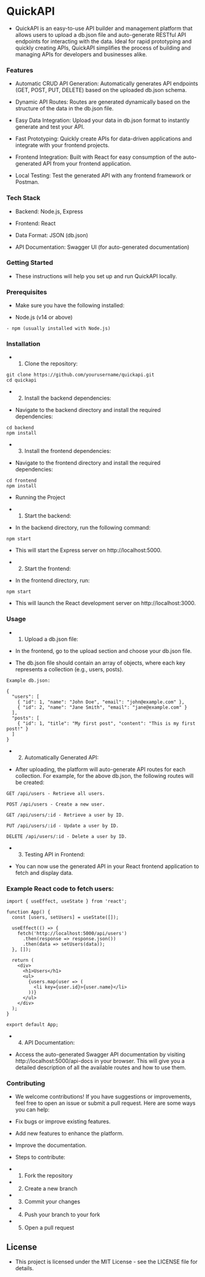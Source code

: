 # QuickAPI

- QuickAPI is an easy-to-use API builder and management platform that allows users to upload a db.json file and auto-generate RESTful API endpoints for interacting with the data. Ideal for rapid prototyping and quickly creating APIs, QuickAPI simplifies the process of building and managing APIs for developers and businesses alike.

### Features

- Automatic CRUD API Generation: Automatically generates API endpoints (GET, POST, PUT, DELETE) based on the uploaded db.json schema.

- Dynamic API Routes: Routes are generated dynamically based on the structure of the data in the db.json file.

- Easy Data Integration: Upload your data in db.json format to instantly generate and test your API.

- Fast Prototyping: Quickly create APIs for data-driven applications and integrate with your frontend projects.

- Frontend Integration: Built with React for easy consumption of the auto-generated API from your frontend application.

- Local Testing: Test the generated API with any frontend framework or Postman.


### Tech Stack

- Backend: Node.js, Express

- Frontend: React

- Data Format: JSON (db.json)

- API Documentation: Swagger UI (for auto-generated documentation)


### Getting Started

- These instructions will help you set up and run QuickAPI locally.

### Prerequisites

- Make sure you have the following installed:

- Node.js (v14 or above)
```
- npm (usually installed with Node.js)
```

### Installation

- 1. Clone the repository:
```
git clone https://github.com/yourusername/quickapi.git
cd quickapi
```
- 2. Install the backend dependencies:

- Navigate to the backend directory and install the required dependencies:
```
cd backend
npm install
```

- 3. Install the frontend dependencies:

- Navigate to the frontend directory and install the required dependencies:
```
cd frontend
npm install
```


- Running the Project

- 1. Start the backend:

- In the backend directory, run the following command:
```
npm start
```
- This will start the Express server on http://localhost:5000.


- 2. Start the frontend:

- In the frontend directory, run:
```
npm start
```
- This will launch the React development server on http://localhost:3000.



### Usage

- 1. Upload a db.json file:

- In the frontend, go to the upload section and choose your db.json file.

- The db.json file should contain an array of objects, where each key represents a collection (e.g., users, posts).

```
Example db.json:

{
  "users": [
    { "id": 1, "name": "John Doe", "email": "john@example.com" },
    { "id": 2, "name": "Jane Smith", "email": "jane@example.com" }
  ],
  "posts": [
    { "id": 1, "title": "My first post", "content": "This is my first post!" }
  ]
}

```
- 2. Automatically Generated API:

- After uploading, the platform will auto-generate API routes for each collection. For example, for the above db.json, the following routes will be created:
```
GET /api/users - Retrieve all users.
```
```
POST /api/users - Create a new user.
```
```
GET /api/users/:id - Retrieve a user by ID.
```
```
PUT /api/users/:id - Update a user by ID.
```
```
DELETE /api/users/:id - Delete a user by ID.

```


- 3. Testing API in Frontend:

- You can now use the generated API in your React frontend application to fetch and display data.


### Example React code to fetch users:
```
import { useEffect, useState } from 'react';

function App() {
  const [users, setUsers] = useState([]);

  useEffect(() => {
    fetch('http://localhost:5000/api/users')
      .then(response => response.json())
      .then(data => setUsers(data));
  }, []);

  return (
    <div>
      <h1>Users</h1>
      <ul>
        {users.map(user => (
          <li key={user.id}>{user.name}</li>
        ))}
      </ul>
    </div>
  );
}

export default App;
```

- 4. API Documentation:

- Access the auto-generated Swagger API documentation by visiting http://localhost:5000/api-docs in your browser. This will give you a detailed description of all the available routes and how to use them.




### Contributing

- We welcome contributions! If you have suggestions or improvements, feel free to open an issue or submit a pull request. Here are some ways you can help:

- Fix bugs or improve existing features.

- Add new features to enhance the platform.

- Improve the documentation.


- Steps to contribute:

- 1. Fork the repository


- 2. Create a new branch


- 3. Commit your changes


- 4. Push your branch to your fork


- 5. Open a pull request



## License

- This project is licensed under the MIT License - see the LICENSE file for details.

